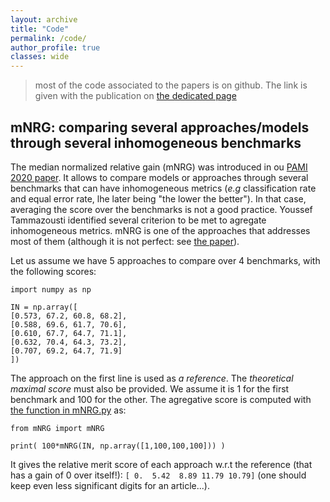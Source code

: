```yaml
---
layout: archive
title: "Code"
permalink: /code/
author_profile: true
classes: wide
---
```


> most of the code associated to the papers is on github. The link is given with the publication on [the dedicated page](https://hleborgne.github.io/publications/)

## mNRG: comparing several approaches/models through several inhomogeneous benchmarks
The median normalized relative gain (mNRG) was introduced in ou [PAMI 2020 paper](https://arxiv.org/pdf/1712.09708). It allows to compare models or approaches through several benchmarks that can have inhomogeneous metrics (*e.g* classification rate and equal error rate, lhe later being "the lower the better"). In that case, averaging the score over the benchmarks is not a good practice. Youssef Tammazousti identified several criterion to be met to agregate inhomogeneous metrics. mNRG is one of the approaches that addresses most of them (although it is not perfect: see [the paper](https://arxiv.org/pdf/1712.09708)).

Let us assume we have 5 approaches to compare over 4 benchmarks, with the following scores:
```
import numpy as np

IN = np.array([
[0.573, 67.2, 60.8, 68.2],
[0.588, 69.6, 61.7, 70.6],
[0.610, 67.7, 64.7, 71.1],
[0.632, 70.4, 64.3, 73.2],
[0.707, 69.2, 64.7, 71.9]
])
```
The approach on the first line is used as *a reference*. The *theoretical maximal score* must also be provided. We assume it is 1 for the first benchmark and 100 for the other. The agregative score is computed with [the function in mNRG.py](https://hleborgne.github.io/files/mNRG.py) as:

```
from mNRG import mNRG

print( 100*mNRG(IN, np.array([1,100,100,100])) )
```
It gives the relative merit score of each approach w.r.t the reference (that has a gain of 0 over itself!): `[ 0.  5.42  8.89 11.79 10.79]` (one should keep even less significant digits for an article...).
